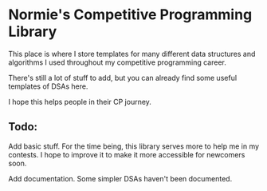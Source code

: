 # Normie's Competitive Programming Library
This place is where I store templates for many different data structures and algorithms I used throughout my competitive programming career.

There's still a lot of stuff to add, but you can already find some useful templates of DSAs here.

I hope this helps people in their CP journey.
## Todo:
Add basic stuff. For the time being, this library serves more to help me in my contests. I hope to improve it to make it more accessible for
newcomers soon.

Add documentation. Some simpler DSAs haven't been documented.

